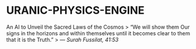 # URANIC-PHYSICS-ENGINE
An AI to Unveil the Sacred Laws of the Cosmos  > “We will show them Our signs in the horizons and within themselves until it becomes clear to them that it is the Truth.”   > — *Surah Fussilat, 41:53*

